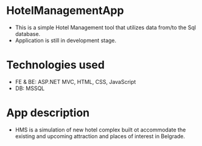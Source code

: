 # HotelManagementApp
- This is a simple Hotel Management tool that utilizes data from/to the Sql database.
- Application is still in development stage.

# Technologies used
- FE & BE: ASP.NET MVC, HTML, CSS, JavaScript
- DB: MSSQL
# App description
- HMS is a simulation of  new hotel complex built ot accommodate the existing and upcoming attraction and places of interest in Belgrade.
